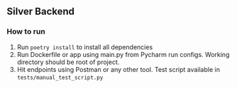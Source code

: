 ## Silver Backend

### How to run
1. Run `poetry install` to install all dependencies
2. Run Dockerfile or app using main.py from Pycharm run configs. Working directory should be root of project.
3. Hit endpoints using Postman or any other tool. Test script available in `tests/manual_test_script.py`